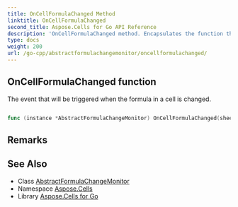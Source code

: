 ```yaml
---
title: OnCellFormulaChanged Method 
linktitle: OnCellFormulaChanged
second_title: Aspose.Cells for Go API Reference
description: 'OnCellFormulaChanged method. Encapsulates the function that represents oncellformulachanged in Go.'
type: docs
weight: 200
url: /go-cpp/abstractformulachangemonitor/oncellformulachanged/
---
```


## OnCellFormulaChanged function

The event that will be triggered when the formula in a cell is changed.

```go

func (instance *AbstractFormulaChangeMonitor) OnCellFormulaChanged(sheetindex int32, rowindex int32, columnindex int32)  error

```

## Remarks


## See Also

* Class [AbstractFormulaChangeMonitor](../)
* Namespace [Aspose.Cells](../../)
* Library [Aspose.Cells for Go](../../../)
